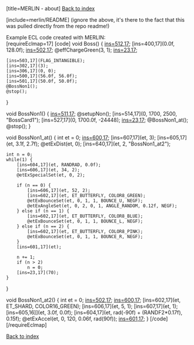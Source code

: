 [title=MERLIN - about]
[Back to index](#s=MERLIN/doc/index)  

[include=merlin/README]
(ignore the above, it's there to the fact that this was pulled directly from the repo readme!)

Example ECL code created with MERLIN:  
[requireEclmap=17]
[code]
 void Boss() {
	[ins=512,17](0);
	[ins=400,17](0.0f, 128.0f);
	[ins=502,17](FLAG_INTANGIBLE);
	@effChargeGreen(3, 1);
	[ins=23,17](120);

	[ins=503,17](FLAG_INTANGIBLE);
	[ins=302,17](3);
	[ins=306,17](0, 0);
	[ins=500,17](56.0f, 56.0f);
	[ins=501,17](50.0f, 50.0f);
	@BossNon1();
	@stop();
 }

 void BossNon1() {
	[ins=511,17](9400);
	@setupNon();
	[ins=514,17](0, 1700, 2500, "BossCard1");
	[ins=527,17](0, 1700.0f, -24448);
	[ins=23,17](90);
	@BossNon1_at();
	@stop();
 }

 void BossNon1_at() {
	int et = 0;
	[ins=600,17](et);
	[ins=607,17](et, 3);
	[ins=605,17](et, 3.1f, 2.7f);
	@etExDist(et, 0);
	[ins=640,17](et, 2, "BossNon1_at2");

	int n = 0;
	while(1) {
		[ins=604,17](et, RANDRAD, 0.0f);
		[ins=606,17](et, 34, 2);
		@etExSpecialSet(et, 0, 2);

		if (n == 0) {
			[ins=606,17](et, 52, 2);
			[ins=602,17](et, ET_BUTTERFLY, COLOR8_GREEN);
			@etExBounceSet(et, 0, 1, 1, BOUNCE_U, NEGF);
			@etExAngleSet(et, 0, 2, 0, 1, ANGLE_RANDOM, 0.12f, NEGF);
		} else if (n == 1) {
			[ins=602,17](et, ET_BUTTERFLY, COLOR8_BLUE);
			@etExBounceSet(et, 0, 1, 1, BOUNCE_L, NEGF);
		} else if (n == 2) {
			[ins=602,17](et, ET_BUTTERFLY, COLOR8_PINK);
			@etExBounceSet(et, 0, 1, 1, BOUNCE_R, NEGF);
		}
		[ins=601,17](et);

		n += 1;
		if (n > 2)
			n = 0;
		[ins=23,17](70);
	}
 }

 void BossNon1_at2() {
	int et = 0;
	[ins=502,17](FLAG_INTANGIBLE);
	[ins=600,17](et);
	[ins=602,17](et, ET_SHARD, COLOR16_GREEN);
	[ins=606,17](et, 5, 1);
	[ins=607,17](et, 1);
	[ins=605,16]](et, 3.0f, 0.0f);
	[ins=604,17](et, rad(-90f) + (RANDF2*0.17f), 0.15f);
	@etExAccel(et, 0, 120, 0.06f, rad(90f));
	[ins=601,17](et);
 }
[/code]
[/requireEclmap]  

[Back to index](#s=MERLIN/doc/index)